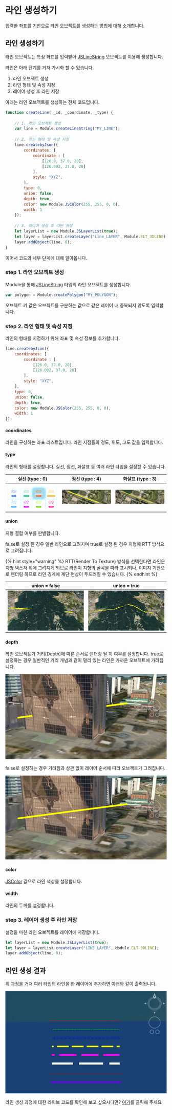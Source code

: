 # 라인 생성하기

입력한 좌표를 기반으로 라인 오브젝트를 생성하는 방법에 대해 소개합니다.

## 라인 생성하기

라인 오브젝트는 특정 좌표를 입력받아 [JSLineString](../object/jslinestring.md) 오브젝트를 이용해 생성합니다.

라인은 아래 단계를 거쳐 가시화 할 수 있습니다.

1. 라인 오브젝트 생성
2. 라인 형태 및 속성 지정
3. 레이어 생성 후 라인 저장

아래는 라인 오브젝트를 생성하는 전체 코드입니다.

```javascript
function createLine( _id, _coordinate, _type) {

    // 1. 라인 오브젝트 생성
    var line = Module.createLineString("MY_LINE");

    // 2. 라인 형태 및 속성 지정
    line.createbyJson({
        coordinates: [
            coordinate : [
                [126.0, 37.0, 20],
                [126.002, 37.0, 20]
            ],
            style: "XYZ",
        ],
        type: 0, 	
        union: false, 
        depth: true, 
        color: new Module.JSColor(255, 255, 0, 0), 
        width: 1 
    });

    // 3. 레이어 생성 후 라인 저장
    let layerList = new Module.JSLayerList(true);
    let layer = layerList.createLayer("Line_LAYER", Module.ELT_3DLINE);
    layer.addObject(line, 0);
}
```

이어서 코드의 세부 단계에 대해 알아봅니다.



### step 1. 라인 오브젝트 생성

Module을 통해 [JSLineString](../object/jslinestring.md) 타입의 라인 오브젝트를 생성합니다.

```javascript
var polygon = Module.createPolygon("MY_POLYGON");
```

오브젝트 키 값은 오브젝트를 구분하는 값으로 같은 레이어 내 중복되지 않도록 입력합니다.



### step 2. 라인 형태 및 속성 지정

라인의 형태를 지정하기 위해 좌표 및 속성 정보를 추가합니다.

```javascript
line.createbyJson({
    coordinates: [
        coordinate : [
            [126.0, 37.0, 20],
            [126.002, 37.0, 20]
        ],
        style: "XYZ",
    ],
    type: 0, 	
    union: false, 
    depth: true, 
    color: new Module.JSColor(255, 255, 0, 0), 
    width: 1 
});
```

#### coordinates

라인을 구성하는 좌표 리스트입니다. 라인 지점들의 경도, 위도, 고도 값을 입력합니다.

#### type

라인의 형태를 설정합니다. 실선, 점선, 화살표 등 여러 라인 타입을 설정할 수 있습니다.

|              실선 (type : 0)              |               점선 (type : 4)              |              화살표 (type : 3)             |
| :-------------------------------------: | :--------------------------------------: | :-------------------------------------: |
| ![](<../.gitbook/assets/image (3).png>) | ![](<../.gitbook/assets/image (18).png>) | ![](<../.gitbook/assets/image (5).png>) |

#### union

지형 결합 여부를 판별합니다.

false로 설정 된 경우 일반 라인으로 그려지며 true로 설정 된 경우 지형에 RTT 방식으로 그려집니다.

{% hint style="warning" %}
RTT(Render To Texture) 방식을 선택한다면 라인은 지형 텍스쳐 위에 그려지게 되므로 라인이 지형의 굴곡을 따라 표시되나, 이미지 기반으로 렌더링 하므로 라인 경계에 계단 현상이 두드러질 수 있습니다.
{% endhint %}

|               union = false              |                 union = true                 |
| :--------------------------------------: | :------------------------------------------: |
| ![](<../.gitbook/assets/image (31).png>) | ![](<../.gitbook/assets/image (12) (1).png>) |

#### depth

라인 오브젝트가 거리(Depth)에 따른 순서로 렌더링 될 지 여부를 설정합니다. true로 설정하는 경우 일반적인 거리 개념과 같이 멀리 있는 라인은 가까운 오브젝트에 가려집니다.

![](<../.gitbook/assets/image (16).png>)

false로 설정하는 경우 가려짐과 상관 없이 레이어 순서에 따라 오브젝트가 그려집니다.

![](<../.gitbook/assets/image (9) (1).png>)

#### color

[JSColor](../core/jscolor.md) 값으로 라인 색상을 설정합니다.

#### width

라인의 두께를 설정합니다.



### step 3. 레이어 생성 후 라인 저장

설정을 마친 라인 오브젝트를 레이어에 저장합니다.

```javascript
let layerList = new Module.JSLayerList(true);
let layer = layerList.createLayer("LINE_LAYER", Module.ELT_3DLINE);
layer.addObject(line, 0);
```

## 라인 생성 결과

위 과정을 거쳐 여러 타입의 라인을 한 레이어에 추가하면 아래와 같이 출력됩니다.

![](<../.gitbook/assets/image (13).png>)



라인 생성 과정에 대한 라이브 코드를 확인해 보고 싶으시다면? [여기](http://sandbox.dtwincloud.com/code/main.do?id=object\_line\_Json)를 클릭해 주세요
